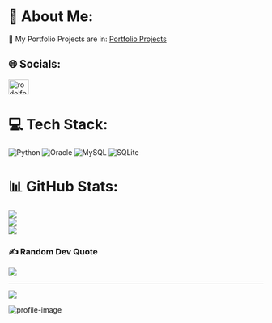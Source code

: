 # 💫 About Me:
🌱 My Portfolio Projects are in: [Portfolio Projects](https://github.com/RodolfoMurillo1/Portfolio_Projects)


## 🌐 Socials:
<p align="left">
<a href="https://linkedin.com/in/rodolfo-murillo" target="blank"><img align="center" src="https://raw.githubusercontent.com/rahuldkjain/github-profile-readme-generator/master/src/images/icons/Social/linked-in-alt.svg" alt="rodolfo murillo" height="30" width="40" /></a>
</p>

# 💻 Tech Stack:
![Python](https://img.shields.io/badge/python-3670A0?style=for-the-badge&logo=python&logoColor=ffdd54) ![Oracle](https://img.shields.io/badge/Oracle-F80000?style=for-the-badge&logo=oracle&logoColor=white) ![MySQL](https://img.shields.io/badge/mysql-%2300f.svg?style=for-the-badge&logo=mysql&logoColor=white) ![SQLite](https://img.shields.io/badge/sqlite-%2307405e.svg?style=for-the-badge&logo=sqlite&logoColor=white) 
# 📊 GitHub Stats:
![](https://github-readme-stats.vercel.app/api?username=RodolfoMurillo1&theme=blue-green&hide_border=false&include_all_commits=false&count_private=false)<br/>
![](https://github-readme-streak-stats.herokuapp.com/?user=RodolfoMurillo1&theme=blue-green&hide_border=false)<br/>
![](https://github-readme-stats.vercel.app/api/top-langs/?username=RodolfoMurillo1&theme=blue-green&hide_border=false&include_all_commits=false&count_private=false&layout=compact)

### ✍️ Random Dev Quote
![](https://quotes-github-readme.vercel.app/api?type=horizontal&theme=radical)

---
[![](https://visitcount.itsvg.in/api?id=RodolfoMurillo1&icon=0&color=0)](https://visitcount.itsvg.in)

![profile-image](images/profile-image)

